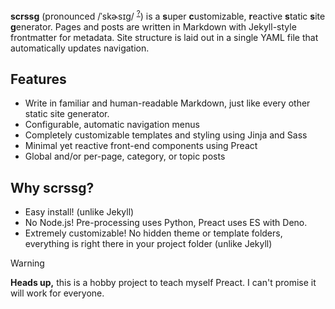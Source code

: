 **scrssg** (pronounced /ˈskɚsɪg/ <sup>[?](https://en.wikipedia.org/wiki/Help:IPA/English)</sup>) is a **s**uper **c**ustomizable, **r**eactive **s**tatic **s**ite **g**enerator. Pages and posts are written in Markdown with Jekyll-style frontmatter for metadata. Site structure is laid out in a single YAML file that automatically updates navigation. 

## Features

- Write in familiar and human-readable Markdown, just like every other static site generator.
- Configurable, automatic navigation menus
- Completely customizable templates and styling using Jinja and Sass
- Minimal yet reactive front-end components using Preact
- Global and/or per-page, category, or topic posts

## Why scrssg?

- Easy install! (unlike Jekyll)
- No Node.js! Pre-processing uses Python, Preact uses ES with Deno.
- Extremely customizable! No hidden theme or template folders, everything is right there in your project folder (unlike Jekyll)

> [!WARNING]
> **Heads up,** this is a hobby project to teach myself Preact. I can't promise it will work for everyone.
